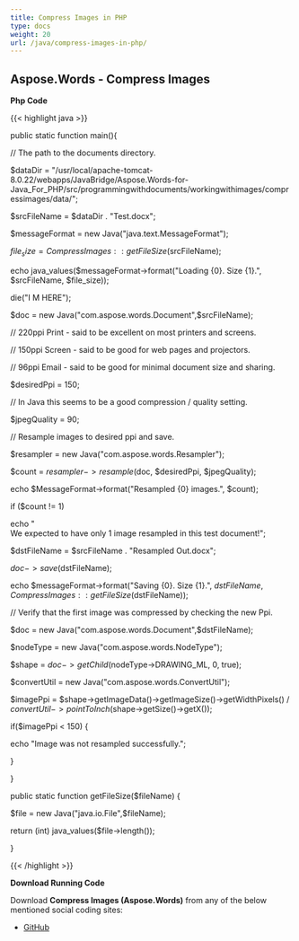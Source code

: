 ```yaml
---
title: Compress Images in PHP
type: docs
weight: 20
url: /java/compress-images-in-php/
---
```


## **Aspose.Words - Compress Images**
**Php Code**

{{< highlight java >}}

 public static function main(){

// The path to the documents directory.

$dataDir = "/usr/local/apache-tomcat-8.0.22/webapps/JavaBridge/Aspose.Words-for-Java_For_PHP/src/programmingwithdocuments/workingwithimages/compressimages/data/";

$srcFileName = $dataDir . "Test.docx";

$messageFormat = new Java("java.text.MessageFormat");

$file_size = CompressImages::getFileSize($srcFileName);

echo java_values($messageFormat->format("Loading {0}. Size {1}.", $srcFileName, $file_size));

die("I M HERE");

$doc = new Java("com.aspose.words.Document",$srcFileName);

// 220ppi Print - said to be excellent on most printers and screens.

// 150ppi Screen - said to be good for web pages and projectors.

// 96ppi Email - said to be good for minimal document size and sharing.

$desiredPpi = 150;

// In Java this seems to be a good compression / quality setting.

$jpegQuality = 90;

// Resample images to desired ppi and save.

$resampler = new Java("com.aspose.words.Resampler");

$count = $resampler->resample($doc, $desiredPpi, $jpegQuality);

echo $MessageFormat->format("Resampled {0} images.", $count);

if ($count != 1)

echo "<br> We expected to have only 1 image resampled in this test document!";

$dstFileName = $srcFileName . "Resampled Out.docx";

$doc->save($dstFileName);

echo $messageFormat->format("Saving {0}. Size {1}.", $dstFileName, CompressImages::getFileSize($dstFileName));

// Verify that the first image was compressed by checking the new Ppi.

$doc = new Java("com.aspose.words.Document",$dstFileName);

$nodeType = new Java("com.aspose.words.NodeType");

$shape = $doc->getChild($nodeType->DRAWING_ML, 0, true);

$convertUtil = new Java("com.aspose.words.ConvertUtil");

$imagePpi = $shape->getImageData()->getImageSize()->getWidthPixels() / $convertUtil->pointToInch($shape->getSize()->getX());

if($imagePpi < 150) {

echo "Image was not resampled successfully.";

}

}

public static function getFileSize($fileName) {

$file = new Java("java.io.File",$fileName);

return (int) java_values($file->length());

}

{{< /highlight >}}

**Download Running Code**

Download **Compress Images (Aspose.Words)** from any of the below mentioned social coding sites:

- [GitHub](https://github.com/aspose-words/Aspose.Words-for-Java/blob/master/Plugins/Aspose_Words_Java_for_PHP/src/programmingwithdocuments/workingwithimages/compressimages/php/CompressImages.php)
